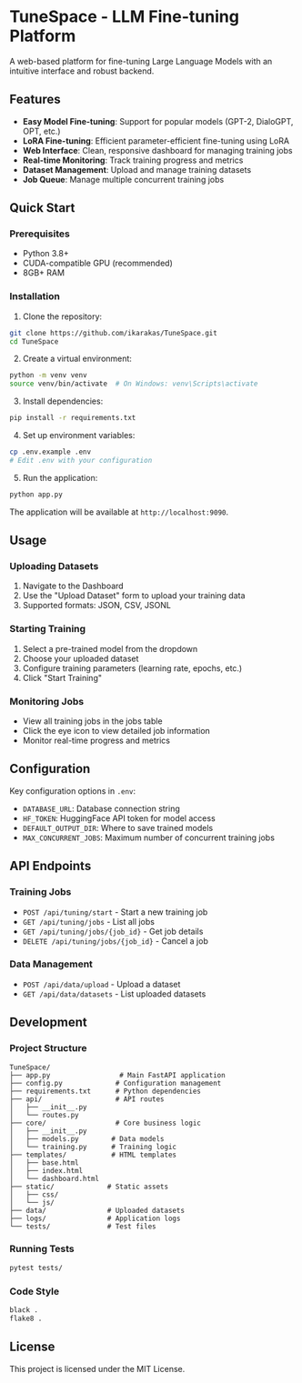 # TuneSpace - LLM Fine-tuning Platform

A web-based platform for fine-tuning Large Language Models with an intuitive interface and robust backend.

## Features

- **Easy Model Fine-tuning**: Support for popular models (GPT-2, DialoGPT, OPT, etc.)
- **LoRA Fine-tuning**: Efficient parameter-efficient fine-tuning using LoRA
- **Web Interface**: Clean, responsive dashboard for managing training jobs
- **Real-time Monitoring**: Track training progress and metrics
- **Dataset Management**: Upload and manage training datasets
- **Job Queue**: Manage multiple concurrent training jobs

## Quick Start

### Prerequisites

- Python 3.8+
- CUDA-compatible GPU (recommended)
- 8GB+ RAM

### Installation

1. Clone the repository:
```bash
git clone https://github.com/ikarakas/TuneSpace.git
cd TuneSpace
```

2. Create a virtual environment:
```bash
python -m venv venv
source venv/bin/activate  # On Windows: venv\Scripts\activate
```

3. Install dependencies:
```bash
pip install -r requirements.txt
```

4. Set up environment variables:
```bash
cp .env.example .env
# Edit .env with your configuration
```

5. Run the application:
```bash
python app.py
```

The application will be available at `http://localhost:9090`.

## Usage

### Uploading Datasets

1. Navigate to the Dashboard
2. Use the "Upload Dataset" form to upload your training data
3. Supported formats: JSON, CSV, JSONL

### Starting Training

1. Select a pre-trained model from the dropdown
2. Choose your uploaded dataset
3. Configure training parameters (learning rate, epochs, etc.)
4. Click "Start Training"

### Monitoring Jobs

- View all training jobs in the jobs table
- Click the eye icon to view detailed job information
- Monitor real-time progress and metrics

## Configuration

Key configuration options in `.env`:

- `DATABASE_URL`: Database connection string
- `HF_TOKEN`: HuggingFace API token for model access
- `DEFAULT_OUTPUT_DIR`: Where to save trained models
- `MAX_CONCURRENT_JOBS`: Maximum number of concurrent training jobs

## API Endpoints

### Training Jobs
- `POST /api/tuning/start` - Start a new training job
- `GET /api/tuning/jobs` - List all jobs
- `GET /api/tuning/jobs/{job_id}` - Get job details
- `DELETE /api/tuning/jobs/{job_id}` - Cancel a job

### Data Management
- `POST /api/data/upload` - Upload a dataset
- `GET /api/data/datasets` - List uploaded datasets

## Development

### Project Structure

```
TuneSpace/
├── app.py                 # Main FastAPI application
├── config.py             # Configuration management
├── requirements.txt      # Python dependencies
├── api/                  # API routes
│   ├── __init__.py
│   └── routes.py
├── core/                 # Core business logic
│   ├── __init__.py
│   ├── models.py        # Data models
│   └── training.py      # Training logic
├── templates/           # HTML templates
│   ├── base.html
│   ├── index.html
│   └── dashboard.html
├── static/             # Static assets
│   ├── css/
│   └── js/
├── data/               # Uploaded datasets
├── logs/               # Application logs
└── tests/              # Test files
```

### Running Tests

```bash
pytest tests/
```

### Code Style

```bash
black .
flake8 .
```

## License

This project is licensed under the MIT License.
